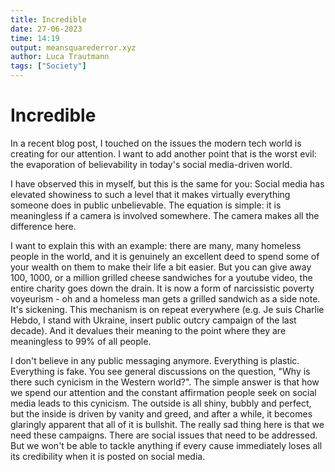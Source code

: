 ```yaml
---
title: Incredible
date: 27-06-2023
time: 14:19
output: meansquarederror.xyz
author: Luca Trautmann
tags: ["Society"]
---
```


# Incredible
In a recent blog post, I touched on the issues the modern tech world is creating for our attention. I want to add another point that is the worst evil: the evaporation of believability in today's social media-driven world. 

I have observed this in myself, but this is the same for you: Social media has elevated showiness to such a level that it makes virtually everything someone does in public unbelievable. The equation is simple: it is meaningless if a camera is involved somewhere. The camera makes all the difference here.

I want to explain this with an example: there are many, many homeless people in the world, and it is genuinely an excellent deed to spend some of your wealth on them to make their life a bit easier. But you can give away 100, 1000, or a million grilled cheese sandwiches for a youtube video, the entire charity goes down the drain. It is now a form of narcissistic poverty voyeurism - oh and a homeless man gets a grilled sandwich as a side note. It's sickening. This mechanism is on repeat everywhere (e.g. Je suis Charlie Hebdo, I stand with Ukraine, insert public outcry campaign of the last decade). And it devalues their meaning to the point where they are meaningless to 99% of all people.

I don't believe in any public messaging anymore. Everything is plastic. Everything is fake. You see general discussions on the question, "Why is there such cynicism in the Western world?". The simple answer is that how we spend our attention and the constant affirmation people seek on social media leads to this cynicism. The outside is all shiny, bubbly and perfect, but the inside is driven by vanity and greed, and after a while, it becomes glaringly apparent that all of it is bullshit. The really sad thing here is that we need these campaigns. There are social issues that need to be addressed. But we won't be able to tackle anything if every cause immediately loses all its credibility when it is posted on social media. 